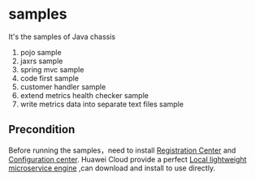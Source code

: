 # samples

It's the samples of Java chassis
1. pojo sample
2. jaxrs sample
3. spring mvc sample
4. code first sample
5. customer handler sample
6. extend metrics health checker sample
7. write metrics data into separate text files sample

## Precondition

Before running the samples，need to install [Registration Center](https://github.com/apache/servicecomb-service-center) and [Configuration center](https://github.com/apache/servicecomb-kie). Huawei Cloud provide a perfect [Local lightweight microservice engine](https://support.huaweicloud.com/devg-cse/cse_devg_0036.html) ,can download and install to use directly.
